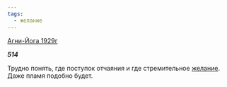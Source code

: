```yaml
---
tags:
  - желание
---
```

[Агни-Йога 1929г](https://127.0.0.1:4002/agni/1929)

___514___

Трудно понять, где поступок отчаяния и где стремительное [желание](../../../tags/#желание). Даже пламя подобно будет.